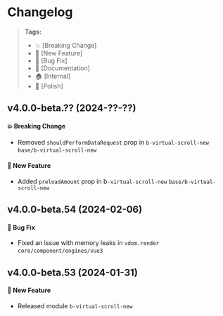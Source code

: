 Changelog
=========

> **Tags:**
> - :boom:       [Breaking Change]
> - :rocket:     [New Feature]
> - :bug:        [Bug Fix]
> - :memo:       [Documentation]
> - :house:      [Internal]
> - :nail_care:  [Polish]

## v4.0.0-beta.?? (2024-??-??)

#### :boom: Breaking Change

* Removed `shouldPerformDataRequest` prop in `b-virtual-scroll-new` `base/b-virtual-scroll-new`

#### :rocket: New Feature

* Added `preloadAmount` prop in b`-virtual-scroll-new` `base/b-virtual-scroll-new`

## v4.0.0-beta.54 (2024-02-06)

#### :bug: Bug Fix

* Fixed an issue with memory leaks in `vdom.render` `core/component/engines/vue3`

## v4.0.0-beta.53 (2024-01-31)

#### :rocket: New Feature

* Released module `b-virtual-scroll-new`
